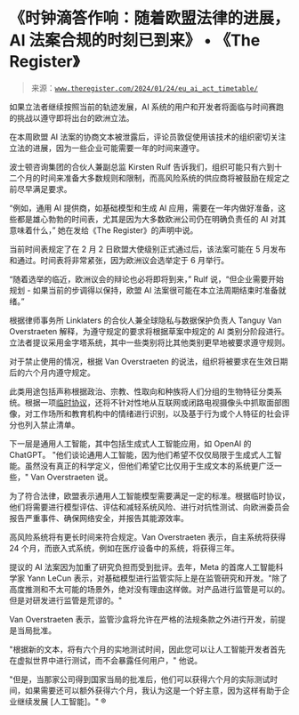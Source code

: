 <!--yml

category: 未分类

date: 2024-05-27 15:05:31

-->

# 《时钟滴答作响：随着欧盟法律的进展，AI 法案合规的时刻已到来》 • 《The Register》

> 来源：[`www.theregister.com/2024/01/24/eu_ai_act_timetable/`](https://www.theregister.com/2024/01/24/eu_ai_act_timetable/)

如果立法者继续按照当前的轨迹发展，AI 系统的用户和开发者将面临与时间赛跑的挑战以遵守即将出台的欧洲立法。

在本周欧盟 AI 法案的协商文本被泄露后，评论员敦促使用该技术的组织密切关注立法的进展，因为一些企业可能需要一年的时间来遵守。

波士顿咨询集团的合伙人兼副总监 Kirsten Rulf 告诉我们，组织可能只有六到十二个月的时间来准备大多数规则和限制，而高风险系统的供应商将被鼓励在规定之前尽早满足要求。

“例如，通用 AI 提供商，如基础模型和生成 AI 应用，需要在一年内做好准备，这些都是雄心勃勃的时间表，尤其是因为大多数欧洲公司仍在明确负责任的 AI 对其意味着什么，” 她在发给《The Register》的声明中说。

当前时间表规定了在 2 月 2 日欧盟大使级别正式通过后，该法案可能在 5 月发布和通过。时间表将非常紧张，因为欧洲议会选举定于 6 月举行。

“随着选举的临近，欧洲议会的辩论也必将即将到来，” Rulf 说，“但企业需要开始规划 - 如果当前的步调得以保持，欧盟 AI 法案很可能在本立法周期结束时准备就绪。”

根据律师事务所 Linklaters 的合伙人兼全球隐私与数据保护负责人 Tanguy Van Overstraeten 解释，为遵守规定的要求将根据草案中规定的 AI 类别分阶段进行。立法者提议采用金字塔系统，其中一些类别将比其他类别更早地被要求遵守规则。

对于禁止使用的情况，根据 Van Overstraeten 的说法，组织将被要求在生效日期后的六个月内遵守规定。

此类用途包括声称根据政治、宗教、性取向和种族将人们分组的生物特征分类系统。根据一项[临时协议](https://www.theregister.com/2024/01/03/eu_ai_legistlation/)，还将不针对性地从互联网或闭路电视摄像头中抓取面部图像，对工作场所和教育机构中的情绪进行识别，以及基于行为或个人特征的社会评分也列入禁止清单。

下一层是通用人工智能，其中包括生成式人工智能应用，如 OpenAI 的 ChatGPT。 "他们谈论通用人工智能，因为他们希望不仅仅局限于生成式人工智能。虽然没有真正的科学定义，但他们希望它比仅用于生成文本的系统更广泛一些，" Van Overstraeten 说。

为了符合法律，欧盟表示通用人工智能模型需要满足一定的标准。根据临时协议，他们将需要进行模型评估、评估和减轻系统风险、进行对抗性测试、向欧洲委员会报告严重事件、确保网络安全，并报告其能源效率。

高风险系统将有更长时间来符合规定。Van Overstraeten 表示，自主系统将获得 24 个月，而嵌入式系统，例如在医疗设备中的系统，将获得三年。

提议的 AI 法案因为加重了研究负担而受到批评。去年，Meta 的首席人工智能科学家 Yann LeCun 表示，对基础模型进行监管实际上是在监管研究和开发。"除了高度推测和不太可能的场景外，绝对没有理由这样做。对产品进行监管是可以的。但是对研发进行监管是荒谬的。"

Van Overstraeten 表示，监管沙盒将允许在严格的法规条款之外进行开发，前提是当局批准。

"根据新的文本，将有六个月的实地测试时间，因此您可以让人工智能开发者首先在虚拟世界中进行测试，而不会暴露任何用户，" 他说。

"但是，当那家公司得到国家当局的批准后，他们可以获得六个月的实际测试时间，如果需要还可以额外获得六个月，我认为这是一个好主意，因为这样有助于企业继续发展 [人工智能]。" ®
